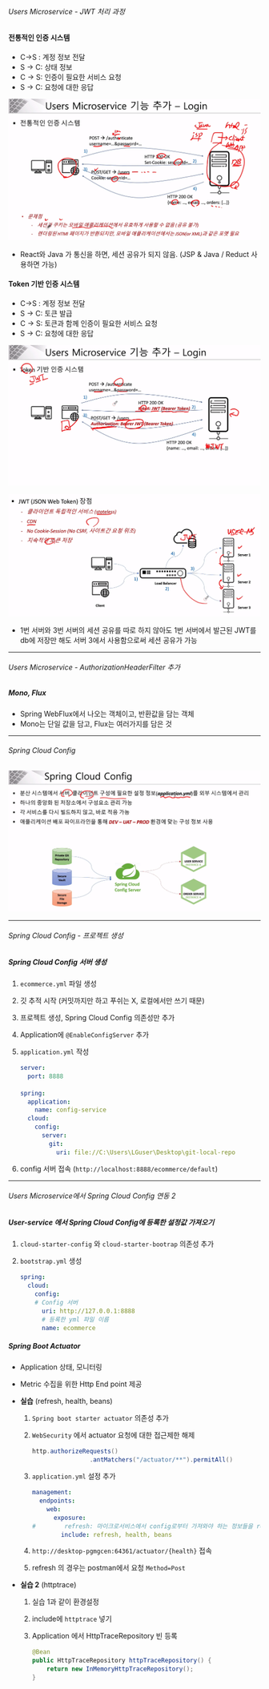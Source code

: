 ###### Users Microservice - JWT 처리 과정

#### 전통적인 인증 시스템

- C->S : 계정 정보 전달
- S -> C: 상태 정보
- C -> S: 인증이 필요한 서비스 요청
- S -> C: 요청에 대한 응답

![image-20230109191421257](assets/image-20230109191421257.png)

- React와 Java 가 통신을 하면, 세션 공유가 되지 않음. (JSP & Java / Reduct 사용하면 가능)

#### Token 기반 인증 시스템

- C->S : 계정 정보 전달
- S -> C: 토큰 발급
- C -> S: 토큰과 함께 인증이 필요한 서비스 요청
- S -> C: 요청에 대한 응답

![image-20230109191834886](assets/image-20230109191834886.png)

![image-20230109192310521](assets/image-20230109192310521.png)

- 1번 서버와 3번 서버의 세션 공유를 따로 하지 않아도 1번 서버에서 발근된 JWT를 db에 저장만 해도 서버 3에서 사용함으로써 세션 공유가 가능

---

###### Users Microservice - AuthorizationHeaderFilter 추가

##### Mono, Flux

- Spring WebFlux에서 나오는 객체이고, 반환값을 담는 객체
- Mono는 단일 값을 담고, Flux는 여러가지를 담은 것



---

###### Spring Cloud Config

![image-20230109210017001](assets/image-20230109210017001.png)

---

###### Spring Cloud Config - 프로젝트 생성

##### Spring Cloud Config 서버 생성

1. `ecommerce.yml` 파일 생성

2. 깃 추적 시작 (커밋까지만 하고 푸쉬는 X, 로컬에서만 쓰기 때문)

3. 프로젝트 생성, Spring Cloud Config 의존성만 추가

4. Application에 `@EnableConfigServer` 추가

5. `application.yml` 작성

   ```yaml
   server:
     port: 8888
   
   spring:
     application:
       name: config-service
     cloud:
       config:
         server:
           git:
             uri: file://C:\Users\LGuser\Desktop\git-local-repo
   ```

6. config 서버 접속 (`http://localhost:8888/ecommerce/default`)

---

###### Users Microservice에서 Spring Cloud Config 연동 2

##### User-service 에서 Spring Cloud Config에 등록한 설정값 가져오기

1. `cloud-starter-config` 와 `cloud-starter-bootrap` 의존성 추가

2. `bootstrap.yml` 생성

   ```yaml
   spring:
     cloud:
       config:
       # Config 서버
         uri: http://127.0.0.1:8888
         # 등록한 yml 파일 이름
         name: ecommerce
   ```

   

##### Spring Boot Actuator

- Application 상태, 모니터링
- Metric 수집을 위한 Http End point 제공

- **실습** (refresh, health, beans)

  1. `Spring boot starter actuator` 의존성 추가

  2. `WebSecurity` 에서 actuator 요청에 대한 접근제한 해제

     ```java
     http.authorizeRequests()
                     .antMatchers("/actuator/**").permitAll()
     ```

  3. `application.yml` 설정 추가

     ```yaml
     management:
       endpoints:
         web:
           exposure:
     #        refresh: 마이크로서비스에서 config로부터 가져와야 하는 정보들을 refresh
             include: refresh, health, beans
     ```

  4. `http://desktop-pgmgcen:64361/actuator/{health}` 접속 
  5. refresh 의 경우는 postman에서 요청  `Method=Post`

- **실습 2** (httptrace)

  1. 실습 1과 같이 환경설정

  2. include에 `httptrace` 넣기

  3. Application 에서 HttpTraceRepository 빈 등록

     ```java
     @Bean
     public HttpTraceRepository httpTraceRepository() {
         return new InMemoryHttpTraceRepository();
     }
     ```

     